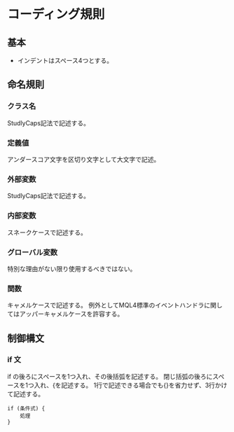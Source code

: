 # コーディング規則


## 基本
+ インデントはスペース4つとする。


## 命名規則
### クラス名

StudlyCaps記法で記述する。


### 定義値

アンダースコア文字を区切り文字として大文字で記述。


### 外部変数

StudlyCaps記法で記述する。


### 内部変数

スネークケースで記述する。


### グローバル変数

特別な理由がない限り使用するべきではない。


### 関数

キャメルケースで記述する。
例外としてMQL4標準のイベントハンドラに関してはアッパーキャメルケースを許容する。


## 制御構文
### if 文
if の後ろにスペースを1つ入れ、その後括弧を記述する。
閉じ括弧の後ろにスペースを1つ入れ、{を記述する。
1行で記述できる場合でも{}を省力せず、3行かけて記述する。

```
if (条件式) {
    処理
}
```
